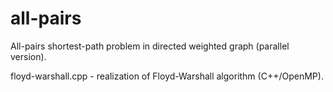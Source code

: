 # all-pairs
All-pairs   shortest-path problem in directed weighted graph (parallel version).

floyd-warshall.cpp - realization of Floyd-Warshall algorithm (C++/OpenMP).
